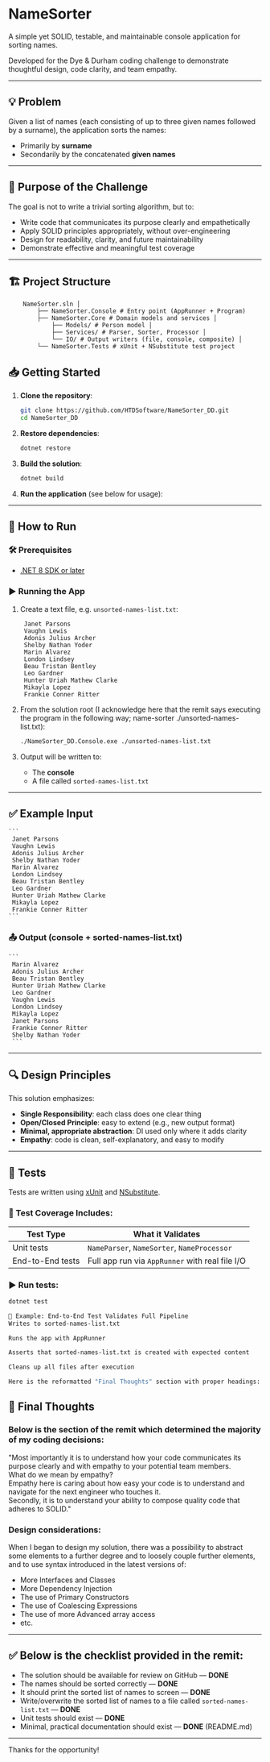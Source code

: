 # NameSorter

A simple yet SOLID, testable, and maintainable console application for sorting names. 

Developed for the Dye & Durham coding challenge to demonstrate thoughtful design, code clarity, and team empathy.

---

## 💡 Problem

Given a list of names (each consisting  of up to three given names followed by a surname), the application sorts the names:

- Primarily by **surname**
- Secondarily by the concatenated **given names**

---

## 🧠 Purpose of the Challenge

The goal is not to write a trivial sorting algorithm, but to:

- Write code that communicates its purpose clearly and empathetically
- Apply SOLID principles appropriately, without over-engineering
- Design for readability, clarity, and future maintainability
- Demonstrate effective and meaningful test coverage

---

## 🏗️ Project Structure

```
    NameSorter.sln │
        ├── NameSorter.Console # Entry point (AppRunner + Program)
        ├── NameSorter.Core # Domain models and services │
            ├── Models/ # Person model │
            ├── Services/ # Parser, Sorter, Processor │
            └── IO/ # Output writers (file, console, composite) │
        └── NameSorter.Tests # xUnit + NSubstitute test project
```

## 📥 Getting Started

1. **Clone the repository**:

    ```bash
    git clone https://github.com/HTDSoftware/NameSorter_DD.git
    cd NameSorter_DD
    ```

2. **Restore dependencies**:

    ```bash
    dotnet restore
    ```

3. **Build the solution**:

    ```bash
    dotnet build
    ```

4. **Run the application** (see below for usage):

---

## 🚀 How to Run

### 🛠 Prerequisites

- [.NET 8 SDK or later](https://dotnet.microsoft.com/en-us/download)

### ▶️ Running the App

1. Create a text file, e.g. `unsorted-names-list.txt`:

    ```
     Janet Parsons
     Vaughn Lewis
     Adonis Julius Archer
     Shelby Nathan Yoder
     Marin Alvarez
     London Lindsey
     Beau Tristan Bentley
     Leo Gardner
     Hunter Uriah Mathew Clarke
     Mikayla Lopez
     Frankie Conner Ritter
    ```

2. From the solution root 
(I acknowledge here that the remit says executing the program in the following way; name-sorter ./unsorted-names-list.txt):

    ```bash
    ./NameSorter_DD.Console.exe ./unsorted-names-list.txt
    ```

3. Output will be written to:

    - The **console**
    - A file called `sorted-names-list.txt`

---

## ✅ Example Input

    ```
     Janet Parsons
     Vaughn Lewis
     Adonis Julius Archer
     Shelby Nathan Yoder
     Marin Alvarez
     London Lindsey
     Beau Tristan Bentley
     Leo Gardner
     Hunter Uriah Mathew Clarke
     Mikayla Lopez
     Frankie Conner Ritter
    ```

### 📤 Output (console + sorted-names-list.txt)

    ```
     Marin Alvarez
     Adonis Julius Archer
     Beau Tristan Bentley
     Hunter Uriah Mathew Clarke
     Leo Gardner
     Vaughn Lewis
     London Lindsey
     Mikayla Lopez
     Janet Parsons
     Frankie Conner Ritter
     Shelby Nathan Yoder
     ```
---

## 🔍 Design Principles

This solution emphasizes:

- **Single Responsibility**: each class does one clear thing
- **Open/Closed Principle**: easy to extend (e.g., new output format)
- **Minimal, appropriate abstraction**: DI used only where it adds clarity
- **Empathy**: code is clean, self-explanatory, and easy to modify

---

## 🧪 Tests

Tests are written using [xUnit](https://xunit.net/) and [NSubstitute](https://nsubstitute.github.io/).

### 🔬 Test Coverage Includes:

| Test Type | What it Validates |
|-----------|-------------------|
| Unit tests | `NameParser`, `NameSorter`, `NameProcessor` |
| End-to-End tests | Full app run via `AppRunner` with real file I/O |

### ▶️ Run tests:

```bash
dotnet test

🧼 Example: End-to-End Test Validates Full Pipeline
Writes to sorted-names-list.txt

Runs the app with AppRunner

Asserts that sorted-names-list.txt is created with expected content

Cleans up all files after execution

Here is the reformatted "Final Thoughts" section with proper headings:

```
## 🙌 Final Thoughts

### Below is the section of the remit which determined the majority of my coding decisions:
"Most importantly it is to understand how your code communicates its purpose clearly and with empathy to your potential team members.  
What do we mean by empathy?  
Empathy here is caring about how easy your code is to understand and navigate for the next engineer who touches it.  
Secondly, it is to understand your ability to compose quality code that adheres to SOLID."

### Design considerations:
When I began to design my solution, there was a possibility to abstract some elements to a further degree and to loosely couple further elements, and to use syntax introduced in the latest versions of:
- More Interfaces and Classes
- More Dependency Injection
- The use of Primary Constructors
- The use of Coalescing Expressions
- The use of more Advanced array access
- etc.

---

## ✅ Below is the checklist provided in the remit:
- The solution should be available for review on GitHub — **DONE**
- The names should be sorted correctly — **DONE**
- It should print the sorted list of names to screen — **DONE**
- Write/overwrite the sorted list of names to a file called `sorted-names-list.txt` — **DONE**
- Unit tests should exist — **DONE**
- Minimal, practical documentation should exist — **DONE** (README.md)

---

Thanks for the opportunity!
```

